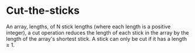 # Cut-the-sticks
An array, lengths, of N stick lengths (where each length is a positive integer), a cut operation reduces the length of each stick in the array by the length of the array's shortest stick. A stick can only be cut if it has a length ≥ 1.
